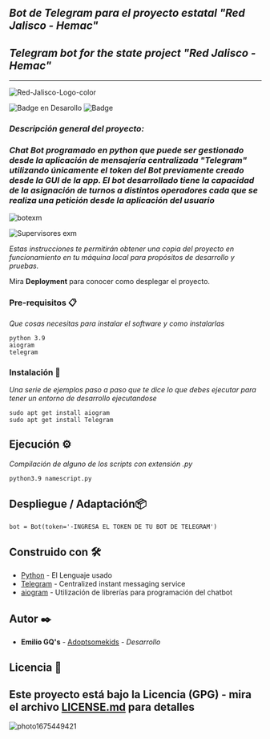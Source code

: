 ## _Bot de Telegram para el proyecto estatal "Red Jalisco - Hemac"_
## _Telegram bot for the state project "Red Jalisco - Hemac"_
---
![Red-Jalisco-Logo-color](https://github.com/Adoptsomekids/TelegramBot-Red-Jalisco-Hemac/assets/83385717/0a7fbdf7-746f-4866-ab67-b03fcd4a8e82)


   ![Badge en Desarollo](https://img.shields.io/badge/STATUS-Desarrollo%20Completo-blue)
   ![Badge](https://img.shields.io/pypi/status/aiogram.svg?style=flat-square)

### _Descripción general del proyecto:_ 
### _Chat Bot programado en python que puede ser gestionado desde la aplicación de mensajería centralizada "Telegram" utilizando únicamente el token del Bot previamente creado desde la GUI de la app. El bot desarrollado tiene la capacidad de la asignación de turnos a distintos operadores cada que se realiza una petición desde la aplicación del usuario_

   ![botexm](https://github.com/Adoptsomekids/TelegramBot-Red-Jalisco-Hemac/assets/83385717/5822b3dd-32d0-40bf-a36b-fd18acc97512)

![Supervisores exm](https://github.com/Adoptsomekids/TelegramBot-Red-Jalisco-Hemac/assets/83385717/debd8c2e-6439-4f2a-b067-a3ae63a2101f)

_Estas instrucciones te permitirán obtener una copia del proyecto en funcionamiento en tu máquina local para propósitos de desarrollo y pruebas._

Mira **Deployment** para conocer como desplegar el proyecto.


### Pre-requisitos 📋

_Que cosas necesitas para instalar el software y como instalarlas_

```
python 3.9
aiogram
telegram
```

### Instalación 🔧

_Una serie de ejemplos paso a paso que te dice lo que debes ejecutar para tener un entorno de desarrollo ejecutandose_

```
sudo apt get install aiogram
sudo apt get install Telegram
```

## Ejecución ⚙️
_Compilación de alguno de los scripts con extensión .py_

```
python3.9 namescript.py
```

## Despliegue / Adaptación📦

`bot = Bot(token='-INGRESA EL TOKEN DE TU BOT DE TELEGRAM')`                  

## Construido con 🛠️

* [Python](http://www.python.org) - El Lenguaje usado
* [Telegram](https://telegram.org/) - Centralized instant messaging service
* [aiogram](https://aiogram.dev/) - Utilización de librerías para programación del chatbot

## Autor ✒️

* **Emilio GQ's** - [Adoptsomekids](https://github.com/Adoptsomekids) - *Desarrollo*

## Licencia 📄

Este proyecto está bajo la Licencia (GPG) - mira el archivo [LICENSE.md](LICENSE.md) para detalles
---
![photo1675449421](https://github.com/Adoptsomekids/TelegramBot-Red-Jalisco-Hemac/assets/83385717/bad185ff-8311-4010-ab37-a82e7e141125)
